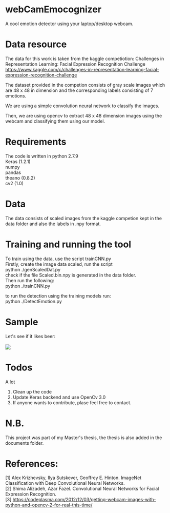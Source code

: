 # webCamEmocognizer
A cool emotion detector using your laptop/desktop webcam.

# Data resource
The data for this work is taken from the kaggle competiotion: 
Challenges in Representation Learning: Facial Expression Recognition Challenge https://www.kaggle.com/c/challenges-in-representation-learning-facial-expression-recognition-challenge

The dataset provided in the competion consists of gray scale images which are 48 x 48 in dimension and the corresponding labels consisting of 7 emotions.

We are using a simple convolution neural network to classify the images.

Then, we are using opencv to extract 48 x 48 dimension images using the webcam and classifying them using our model.

# Requirements

The code is written in python 2.7.9 </br>
Keras (1.2.1) </br>
numpy </br>
pandas </br>
theano (0.8.2) </br>
cv2 (1.0) </br>

# Data
The data consists of scaled images from the kaggle competion kept in the data folder and also the labels in .npy format.

# Training and running the tool

To train using the data, use the script trainCNN.py </br>
Firstly, create the image data scaled, run the script </br>
python ./genScaledDat.py </br>
check if the file Scaled.bin.npy is generated in the data folder. </br>
Then run the following: </br>
python ./trainCNN.py

to run the detection using the training models run:</br>
python ./DetectEmotion.py

# Sample
Let's see if it likes beer:</br>
</br>
![](https://github.com/DeepInEvil/webCamEmocognizer/blob/master/gif/optimised.gif)
# Todos
A lot
1) Clean up the code
2) Update Keras backend and use OpenCv 3.0
3) If anyone wants to contribute, plase feel free to contact.
# N.B.
This project was part of my Master's thesis, the thesis is also added in the documents folder.

# References:
[1] Alex Krizhevsky, Ilya Sutskever, Geoffrey E. Hinton. ImageNet Classification with Deep Convolutional Neural Networks. <br />
[2] Shima Alizadeh, Azar Fazel. Convolutional Neural Networks for Facial Expression Recognition. <br />
[3] https://codeplasma.com/2012/12/03/getting-webcam-images-with-python-and-opencv-2-for-real-this-time/

